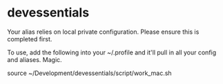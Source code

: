 # devessentials
Your alias relies on local private configuration. Please ensure this is completed first.

To use, add the following into your ~/.profile and it'll pull in all your config and aliases. Magic.

source ~/Development/devessentials/script/work_mac.sh
